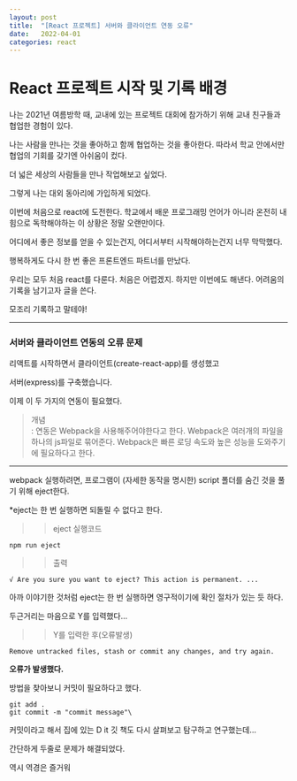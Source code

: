 ```yaml
---
layout: post
title:  "[React 프로젝트] 서버와 클라이언트 연동 오류"
date:   2022-04-01
categories: react
---
```


# React 프로젝트 시작 및 기록 배경

나는 2021년 여름방학 때, 교내에 있는 프로젝트 대회에 참가하기 위해 교내 친구들과 협업한 경험이 있다.

나는 사람을 만나는 것을 좋아하고 함께 협업하는 것을 좋아한다. 따라서 학교 안에서만 협업의 기회를 갖기엔 아쉬움이 컸다.

더 넓은 세상의 사람들을 만나 작업해보고 싶었다. 

그렇게 나는 대외 동아리에 가입하게 되었다. 

이번에 처음으로 react에 도전한다. 학교에서 배운 프로그래밍 언어가 아니라 온전히 내 힘으로 독학해야하는 이 상황은 정말 오랜만이다.

어디에서 좋은 정보를 얻을 수 있는건지, 어디서부터 시작해야하는건지 너무 막막했다. 

행복하게도 다시 한 번 좋은 프론트엔드 파트너를 만났다. 

우리는 모두 처음 react를 다룬다. 처음은 어렵겠지. 하지만 이번에도 해낸다. 어려움의 기록을 남기고자 글을 쓴다. 

모조리 기록하고 말테야!


---

### 서버와 클라이언트 연동의 오류 문제

리액트를 시작하면서 클라이언트(create-react-app)를 생성했고

서버(express)를 구축했습니다.

이제 이 두 가지의 연동이 필요했다. 

> 개념  
: 연동은 Webpack을 사용해주어야한다고 한다. Webpack은 여러개의 파일을 하나의 js파일로 묶어준다. Webpack은 빠른 로딩 속도와 높은 성능을 도와주기에 필요하다고 한다.

---

webpack 실행하려면, 프로그램이 (자세한 동작을 명시한) script 폴더를 숨긴 것을 풀기 위해 eject한다.

*eject는 한 번 실행하면 되돌릴 수 없다고 한다.

>>eject 실행코드

```
npm run eject
```

>> 출력

```
√ Are you sure you want to eject? This action is permanent. ...
```
아까 이야기한 것처럼 eject는 한 번 실행하면 영구적이기에 확인 절차가 있는 듯 하다. 

두근거리는 마음으로 Y를 입력했다...

>> Y를 입력한 후(오류발생)

```
Remove untracked files, stash or commit any changes, and try again.
```

**오류가 발생했다.**

방법을 찾아보니 커밋이 필요하다고 했다.

```
git add .
git commit -m "commit message"\

```

커밋이라고 해서 집에 있는 D it 깃 책도 다시 살펴보고 탐구하고 연구했는데...

간단하게 두줄로 문제가 해결되었다.

역시 역경은 즐거워

